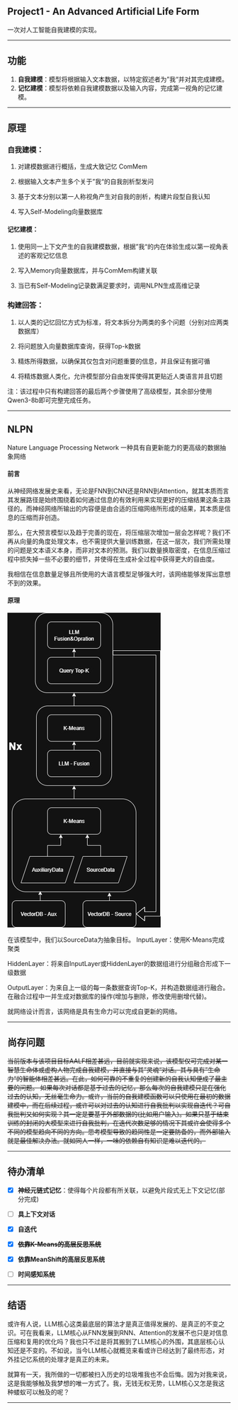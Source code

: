 ## Project1 - An Advanced Artificial Life Form

一次对人工智能自我建模的实现。

---

## 功能

1. **自我建模**：模型将根据输入文本数据，以特定叙述者为”我“并对其完成建模。
2. **记忆建模**：模型将依赖自我建模数据以及输入内容，完成第一视角的记忆建模。

---

## 原理

### 自我建模：

1. 对建模数据进行概括，生成大致记忆 ComMem

2. 根据输入文本产生多个关于”我“的自我剖析型发问

3. 基于文本分别以第一人称视角产生对自我的剖析，构建片段型自我认知

4. 写入Self-Modeling向量数据库

#### 记忆建模：

1. 使用同一上下文产生的自我建模数据，根据”我“的内在体验生成以第一视角表述的客观记忆信息

2. 写入Memory向量数据库，并与ComMem构建关联

3. 当已有Self-Modeling记录数满足要求时，调用NLPN生成高维记录

### 构建回答：

1. 以人类的记忆回忆方式为标准，将文本拆分为两类的多个问题（分别对应两类数据库）

2. 将问题放入向量数据库查询，获得Top-k数据

3. 精炼所得数据，以确保其仅包含对问题重要的信息，并且保证有据可循

4. 将精炼数据人类化，允许模型部分自由发挥使得其更贴近人类语言并且切题

注：该过程中只有构建回答的最后两个步骤使用了高级模型，其余部分使用Qwen3-8b即可完整完成任务。

---

## NLPN

Nature Language Processing Network
一种具有自更新能力的更高级的数据抽象网络

#### 前言

从神经网络发展史来看，无论是FNN到CNN还是RNN到Attention，就其本质而言其发展路径是始终围绕着如何通过信息的有效利用来实现更好的压缩结果这条主路径的。而神经网络所输出的内容便是由合适的压缩网络所形成的结果，其本质是信息的压缩而非创造。

那么，在大预言模型以及趋于完善的现在，将压缩层次增加一层会怎样呢？我们不再从向量的角度处理文本，也不需提供大量训练数据，在这一层次，我们所需处理的问题是文本语义本身，而非对文本的预测。我们以数量换取密度，在信息压缩过程中损失掉一些不必要的细节，并使得在生成补全过程中获得更大的自由度。

我相信在信息数量足够且所使用的大语言模型足够强大时，该网络能够发挥出意想不到的效果。

#### 原理

![](./other/img/NLPN.jpg)

在该模型中，我们以SourceData为抽象目标。
InputLayer：使用K-Means完成聚类

HiddenLayer：将来自InputLayer或HiddenLayer的数据组进行分组融合形成下一级数据

OutputLayer：为来自上一级的每一条数据查询Top-K，并构造数据组进行融合。在融合过程中一并生成对数据库的操作(增加与删除，修改使用删增代替)。

就网络设计而言，该网络是具有生命力可以完成自更新的网络。

---

## 尚存问题

~~当前版本与该项目目标AALF相差甚远，目前就实现来说，该模型仅可完成对某一智慧生命体或虚构人物完成自我建模，并直接与其”灵魂“对话。其与具有”生命力“的智能体相差甚远。在此，如何可靠的不重复的创建新的自我认知便成了最主要的问题。
如果每次对话都是基于过去的记忆，那么每次的自我建模只是在强化过去的认知，无丝毫生命力。或许，当前的自我建模函数可以只使用在最初的数据建模中，而在后续过程，或许可以对过去的认知进行自我批判以实现自迭代？可自我批判又如何实现？其一定是要基于外部数据的(比如用户输入)。如果只基于结束训练的封闭的大模型来进行自我批判，在迭代次数足够的情况下其或许会使得多个不同的模型趋向不同的方向。思考模型导致的趋同性是一定要防备的，而外部输入就是最佳解决办法。就如同人一样，一味的依赖自有知识是难以迭代的。~~

---

## 待办清单

- [x] **神经元链式记忆**：使得每个片段都有所关联，以避免片段式无上下文记忆(部分完成)

- [ ] **具上下文对话**

- [x] **自迭代**

- [x] ~~**依靠K-Means的高层反思系统**~~

- [x] **依靠MeanShift的高层反思系统**

- [ ] **时间感知系统**

---

## 结语

或许有人说，LLM核心这类最底层的算法才是真正值得发展的、是真正的不变之识。可在我看来，LLM核心从FNN发展到RNN、Attention的发展不也只是对信息压缩和复用的优化吗？我也只不过是将其搬到了LLM核心的外围，其底层核心认知还是不变的。不如说，当今LLM核心就概览来看或许已经达到了最终形态，对外挂记忆系统的处理才是真正的未来。

就算有一天，我所做的一切都被扫入历史的垃圾堆我也不会后悔。因为对我来说，这是我能够触及我梦想的唯一方式了。我，无钱无权无势，LLM核心又怎是我这种蝼蚁可以触及的呢？

---
